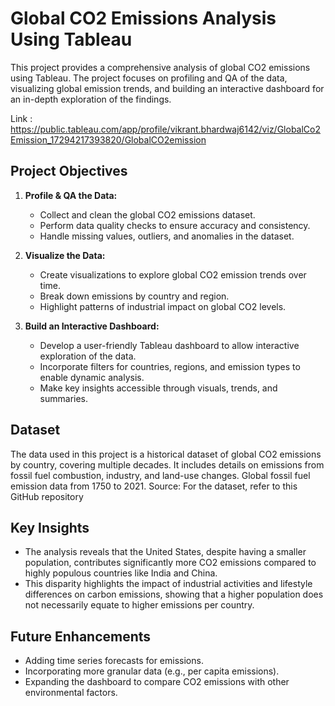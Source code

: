 # Global CO2 Emissions Analysis Using Tableau

This project provides a comprehensive analysis of global CO2 emissions using Tableau. The project focuses on profiling and QA of the data, visualizing global emission trends, and building an interactive dashboard for an in-depth exploration of the findings.

Link : https://public.tableau.com/app/profile/vikrant.bhardwaj6142/viz/GlobalCo2Emission_17294217393820/GlobalCO2emission

## Project Objectives

1. **Profile & QA the Data:**
   - Collect and clean the global CO2 emissions dataset.
   - Perform data quality checks to ensure accuracy and consistency.
   - Handle missing values, outliers, and anomalies in the dataset.

2. **Visualize the Data:**
   - Create visualizations to explore global CO2 emission trends over time.
   - Break down emissions by country and region.
   - Highlight patterns of industrial impact on global CO2 levels.

3. **Build an Interactive Dashboard:**
   - Develop a user-friendly Tableau dashboard to allow interactive exploration of the data.
   - Incorporate filters for countries, regions, and emission types to enable dynamic analysis.
   - Make key insights accessible through visuals, trends, and summaries.

## Dataset

The data used in this project is a historical dataset of global CO2 emissions by country, covering multiple decades. It includes details on emissions from fossil fuel combustion, industry, and land-use changes.
Global fossil fuel emission data from 1750 to 2021.
Source: For the dataset, refer to this GitHub repository

## Key Insights

- The analysis reveals that the United States, despite having a smaller population, contributes significantly more CO2 emissions compared to highly populous countries like India and China.
- This disparity highlights the impact of industrial activities and lifestyle differences on carbon emissions, showing that a higher population does not necessarily equate to higher emissions per country.

## Future Enhancements

- Adding time series forecasts for emissions.
- Incorporating more granular data (e.g., per capita emissions).
- Expanding the dashboard to compare CO2 emissions with other environmental factors.
